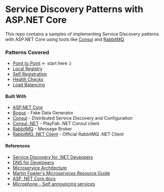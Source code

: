 # Service Discovery Patterns with ASP.NET Core

This repo contains a samples of implementing Service Discovery patterns with ASP.NET Core using tools like [Consul](https://www.consul.io) and [RabbitMQ](http://www.rabbitmq.com/)


### Patterns Covered
- [Point to Point](point_to_point) <- start here :)
- [Local Registry](local_registry)
- [Self Registration](self_registration)
- [Health Checks](health_checks)
- [Load Balancing](load_balancing)


#### Built With
- [ASP.NET Core](http://www.asp.net/core)
- [Bogus](https://github.com/bchavez/Bogus) - Fake Data Generator
- [Consul](https://www.consul.io) - Distributed Service Discovery and Configuration
- [Consul .NET](https://github.com/PlayFab/consuldotnet/) - PlayFab .NET Consul client
- [RabbitMQ](http://www.rabbitmq.com/) - Message Broker
- [RabbitMQ .NET Client](https://github.com/rabbitmq/rabbitmq-dotnet-client) - Official RabbitMQ .NET Client

#### References
- [Service Discovery for .NET Deveopers](https://vimeo.com/155652026)
- [DNS for Developers](https://vimeo.com/171319744)
- [Microservice Architecture](http://microservices.io/)
- [Martin Fowler's Microservices Resource Guide](http://martinfowler.com/microservices/)
- [ASP .NET Core docs](https://docs.asp.net/en/latest/)
- [Microphone - Self announcing services](https://github.com/rogeralsing/Microphone/)
